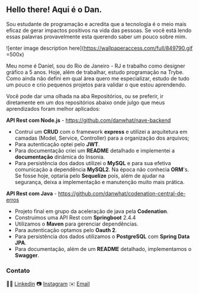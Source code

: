 ## Hello there! Aqui é o Dan.

Sou estudante de programação e acredita que a tecnologia é o meio mais eficaz de gerar impactos positivos na vida das pessoas. Se você está lendo essas palavras provavelmente esta querendo saber um pouco sobre mim. 

![enter image description here](https://wallpaperaccess.com/full/849790.gif =500x)

Meu nome é Daniel, sou do Rio de Janeiro - RJ e trabalho como designer gráfico a  5 anos.
Hoje, além de trabalhar, estudo programação na Trybe. Como ainda não defini em qual área quero me especializar, estudo de tudo um pouco e crio pequenos projetos para validar o que estou aprendendo.

Você pode dar uma olhada na aba Repositórios, ou se preferir, ir diretamente em um dos repositórios abaixo onde julgo que meus aprendizados foram melhor aplicados:

**API Rest com Node.js** - https://github.com/danwhat/nave-backend
- Contrui um **CRUD** com o framework **express** e utilizei a arquitetura em camadas (Model, Service, Controller) para a organização dos arquivos;
- Para autenticação optei pelo **JWT**.
- Para documentação criei um **README** detalhado e implementei a **documentação** dinâmica do Insonia.
- Para persistência dos dados utilizei o **MySQL** e para sua efetiva comunicação a dependência **MySQL2**. Na época não conhecia **ORM**'s. Se fosse hoje, optaria pelo **Sequelize** pois, além de ajudar na segurança, deixa a implementação e manutenção muito mais prática.

**API Rest com Java** - https://github.com/danwhat/codenation-central-de-erros
- Projeto final em grupo da aceleração de java pela **Codenation**.
- Construimos uma API Rest com **Springboot** 2.4.4
-  Utilizamos o **Maven** para gerenciar dependências.
- Para autenticação optamos pelo **Oauth 2**.
- Para persistência dos dados utilizamos o **PostgreSQL** com **Spring Data JPA**.
- Para documentação, além de um **README** detalhado, implementamos o **Swagger**.


### Contato
👨‍💼 [Linkedin](https://www.linkedin.com/in/danwhat/)
📷 [Instagram](https://www.instagram.com/daanwhat/)
✉️ [Email](mailto:daanwhat@gmail.com)
